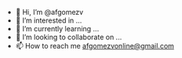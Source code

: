 - 👋 Hi, I’m @afgomezv
- 👀 I’m interested in ...
- 🌱 I’m currently learning ...
- 💞️ I’m looking to collaborate on ...
- 📫 How to reach me afgomezvonline@gmail.com

<!---
afgomezv/afgomezv is a ✨ special ✨ repository because its `README.md` (this file) appears on your GitHub profile.
You can click the Preview link to take a look at your changes.
--->
